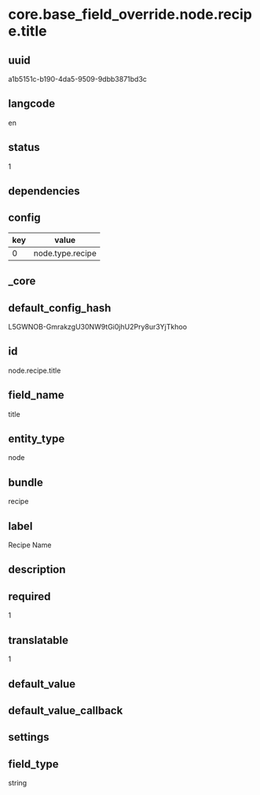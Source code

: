 # core.base_field_override.node.recipe.title

## uuid
a1b5151c-b190-4da5-9509-9dbb3871bd3c

## langcode
en

## status
1

## dependencies

## config
|key|value|
|-|-|
|0|node.type.recipe|


## _core

## default_config_hash
L5GWNOB-GmrakzgU30NW9tGi0jhU2Pry8ur3YjTkhoo

## id
node.recipe.title

## field_name
title

## entity_type
node

## bundle
recipe

## label
Recipe Name

## description


## required
1

## translatable
1

## default_value


## default_value_callback


## settings


## field_type
string
